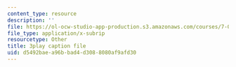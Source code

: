 ```yaml
---
content_type: resource
description: ''
file: https://ol-ocw-studio-app-production.s3.amazonaws.com/courses/7-016-introductory-biology-fall-2018/d5492baea96bbad4d3088080af9afd30_hDppkpYcBdg.srt
file_type: application/x-subrip
resourcetype: Other
title: 3play caption file
uid: d5492bae-a96b-bad4-d308-8080af9afd30
---
```

